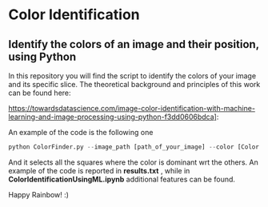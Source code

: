 # Color Identification

## Identify the colors of an image and their position, using Python 

In this repository you will find the script to identify the colors of your image and its specific slice. 
The theoretical background and principles of this work can be found here:

https://towardsdatascience.com/image-color-identification-with-machine-learning-and-image-processing-using-python-f3dd0606bdca]:

An example of the code is the following one
```python
python ColorFinder.py --image_path [path_of_your_image] --color [Color String] --color_number [How many colors you have in your image]
```

And it selects all the squares where the color is dominant wrt the others. 
An example of the code is reported in __results.txt__ , while in __ColorIdentificationUsingML.ipynb__ additional features can be found. 

Happy Rainbow! :) 
